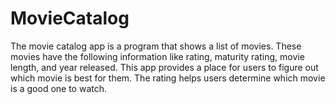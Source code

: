 # MovieCatalog

The movie catalog app is a program that shows a list of movies. These movies have the following information 
like rating, maturity rating, movie length, and year released. This app provides a place for users to figure 
out which movie is best for them. The rating helps users determine which movie is a good one to watch.
